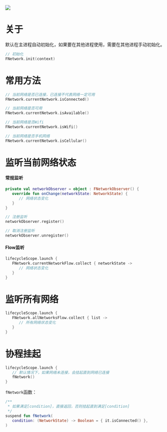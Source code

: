 [![](https://jitpack.io/v/zj565061763/network.svg)](https://jitpack.io/#zj565061763/network)

# 关于

默认在主进程自动初始化，如果要在其他进程使用，需要在其他进程手动初始化。

```kotlin
// 初始化
FNetwork.init(context)
```

# 常用方法

```kotlin
// 当前网络是否已连接，已连接不代表网络一定可用
FNetwork.currentNetwork.isConnected()

// 当前网络是否可用
FNetwork.currentNetwork.isAvailable()

// 当前网络是否Wifi
FNetwork.currentNetwork.isWifi()

// 当前网络是否手机网络
FNetwork.currentNetwork.isCellular()
```

# 监听当前网络状态

#### 常规监听

```kotlin
private val networkObserver = object : FNetworkObserver() {
   override fun onChange(networkState: NetworkState) {
      // 网络状态变化
   }
}

// 注册监听
networkObserver.register()

// 取消注册监听
networkObserver.unregister()
```

#### Flow监听

```kotlin
lifecycleScope.launch {
   FNetwork.currentNetworkFlow.collect { networkState ->
      // 网络状态变化
   }
}
```

# 监听所有网络

```kotlin
lifecycleScope.launch {
   FNetwork.allNetworksFlow.collect { list ->
      // 所有网络状态变化
   }
}
```

# 协程挂起

```kotlin
lifecycleScope.launch {
   // 默认情况下，如果网络未连接，会挂起直到网络已连接
   fNetwork()
}
```

`fNetwork`函数：

```kotlin
/**
 * 如果满足[condition]，直接返回，否则挂起直到满足[condition]
 */
suspend fun fNetwork(
   condition: (NetworkState) -> Boolean = { it.isConnected() },
)
```